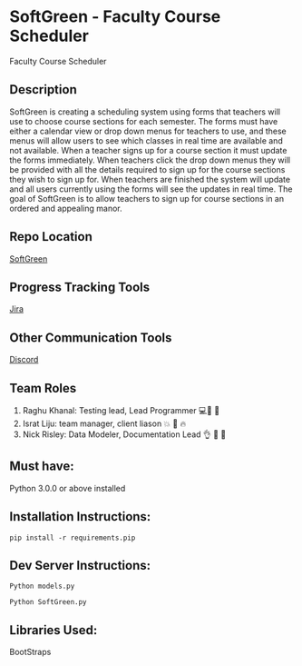 # SoftGreen - Faculty Course Scheduler
Faculty Course Scheduler

## Description
SoftGreen is creating a scheduling system using forms that teachers will use to choose course sections for each semester. 
The forms must have either a calendar view or drop down menus for teachers to use, and these menus will allow users to see which classes in real time are available and not available.
When a teacher signs up for a course section it must update the forms immediately. 
When teachers click the drop down menus they will be provided with all the details required to sign up for the course sections they wish to sign up for. 
When teachers are finished the system will update and all users currently using the forms will see the updates in real time.
The goal of SoftGreen is to allow teachers to sign up for course sections in an ordered and appealing manor.

## Repo Location
[SoftGreen](https://github.com/GGC-SD/SoftGreen)

## Progress Tracking Tools
[Jira](https://jira.ggc.edu/projects/SOF/summary)

## Other Communication Tools
[Discord](https://discordapp.com/)

## Team Roles
1. Raghu Khanal: Testing lead, Lead Programmer :computer::movie_camera: :guitar:
2. Israt Liju: team manager, client liason :boom: :musical_note: :fire:
3. Nick Risley: Data Modeler, Documentation Lead :ok_hand: :running: :japanese_goblin:

## Must have:
Python 3.0.0 or above installed

## Installation Instructions:
```pip install -r requirements.pip```

## Dev Server Instructions:
```Python models.py```

```Python SoftGreen.py```

## Libraries Used:
BootStraps
